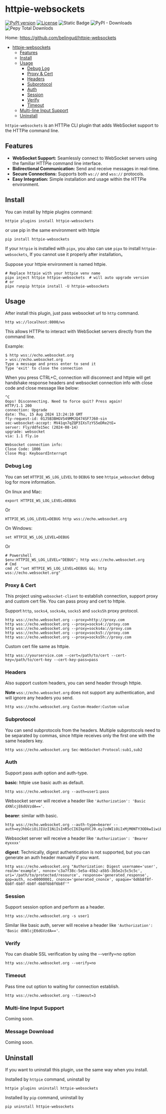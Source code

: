 # httpie-websockets

[![PyPI version](https://img.shields.io/pypi/v/httpie-websockets?style=for-the-badge)](https://pypi.org/project/httpie-websockets/) [![License](https://img.shields.io/github/license/belingud/httpie-websockets.svg?style=for-the-badge)](https://opensource.org/licenses/MIT) ![Static Badge](https://img.shields.io/badge/language-Python-%233572A5?style=for-the-badge) ![PyPI - Downloads](https://img.shields.io/pypi/dm/httpie-websockets?logo=python&style=for-the-badge) ![Pepy Total Downlods](https://img.shields.io/pepy/dt/httpie-websockets?style=for-the-badge&logo=python)

Home: https://github.com/belingud/httpie-websockets


<!-- TOC -->
* [httpie-websockets](#httpie-websockets)
  * [Features](#features)
  * [Install](#install)
  * [Usage](#usage)
    * [Debug Log](#debug-log)
    * [Proxy & Cert](#proxy--cert)
    * [Headers](#headers)
    * [Subprotocol](#subprotocol)
    * [Auth](#auth)
    * [Session](#session)
    * [Verify](#verify)
    * [Timeout](#timeout)
  * [Multi-line Input Support](#multi-line-input-support)
  * [Uninstall](#uninstall)
<!-- TOC -->

`httpie-websockets` is an HTTPie CLI plugin that adds WebSocket support to the HTTPie command line.

## Features

- **WebSocket Support:** Seamlessly connect to WebSocket servers using the familiar HTTPie command line interface.
- **Bidirectional Communication:** Send and receive messages in real-time.
- **Secure Connections:** Supports both `ws://` and `wss://` protocols.
- **Easy Integration:** Simple installation and usage within the HTTPie environment.

## Install

You can install by httpie plugins command:

```shell
httpie plugins install httpie-websockets
```

or use pip in the same environment with httpie

```shell
pip install httpie-websockets
```

If your `httpie` is installed with `pipx`, you also can use `pipx` to install `httpie-websockets`, If you cannot use it
properly after installation。

Suppose your httpie environment is named httpie.

```shell
# Replace httpie with your httpie venv name
pipx inject httpie httpie-websockets  # will auto upgrade version
# or
pipx runpip httpie install -U httpie-websockets
```

## Usage

After install this plugin, just pass websocket url to `http` command.

```shell
http ws://localhost:8000/ws
```

This allows HTTPie to interact with WebSocket servers directly from the command line.

Example:

```shell
$ http wss://echo.websocket.org
> wss://echo.websocket.org
Type a message and press enter to send it
Type 'exit' to close the connection

```

When you press CTRL+C, connection will disconnect and httpie will get handshake response headers
and websocket connection info with close code and close message like below:

```shell
^C
Oops! Disconnecting. Need to force quit? Press again!
HTTP/1.1 200 
connection: Upgrade
date: Thu, 15 Aug 2024 13:24:10 GMT
fly-request-id: 01J5B3BHGV549MMJQ474SF7J60-sin
sec-websocket-accept: MV41qn7qZQP3IXsTzYS5eDRe2tE=
server: Fly/ddfe15ec (2024-08-14)
upgrade: websocket
via: 1.1 fly.io

Websocket connection info:
Close Code: 1006
Close Msg: KeyboardInterrupt
```

### Debug Log

You can set `HTTPIE_WS_LOG_LEVEL` to `DEBUG` to see `httpie_websocket` debug log for more information.

On linux and Mac:

```shell
export HTTPIE_WS_LOG_LEVEL=DEBUG
```
Or

```shell
HTTPIE_WS_LOG_LEVEL=DEBUG http wss://echo.websocket.org
```

On Windows:

```shell
set HTTPIE_WS_LOG_LEVEL=DEBUG
```

Or

```shell
# Powershell
$env:HTTPIE_WS_LOG_LEVEL="DEBUG"; http wss://echo.websocket.org
# Cmd
cmd /C "set HTTPIE_WS_LOG_LEVEL=DEBUG &&; http wss://echo.websocket.org"
```

### Proxy & Cert

This project using `websocket-client` to establish connection, support proxy and custom cert file.
You can pass proxy and cert to httpie.

Support `http`, `socks4`, `socks4a`, `socks5` and `socks5h` proxy protocol.

```shell
http wss://echo.websocket.org --proxy=http://proxy.com
http wss://echo.websocket.org --proxy=socks4://proxy.com
http wss://echo.websocket.org --proxy=socks4a://proxy.com
http wss://echo.websocket.org --proxy=socks5://proxy.com
http wss://echo.websocket.org --proxy=socks5h://proxy.com
```

Custom cert file same as httpie.

```shell
http wss://yourservice.com --cert=/path/to/cert --cert-key=/path/to/cert-key --cert-key-pass=pass
```

### Headers

Also support custom headers, you can send header through httpie.

**Note** `wss://echo.websocket.org` does not support any authentication, and will ignore any headers you send.


```shell
http wss://echo.websocket.org Custom-Header:Custom-value
```

### Subprotocol

You can send subprotocols from the headers.
Multiple subprotocols need to be separated by commas, since httpie receives only the first one with the same headers key.

```shell
http wss://echo.websocket.org Sec-WebSocket-Protocol:sub1,sub2
```

### Auth

Support pass auth option and auth-type.

**basic**: httpie use basic auth as default.

```shell
http wss://echo.websocket.org --auth=user1:pass
```

Websocket server will receive a header like `'Authorization': 'Basic dXNlcjE6dGVzdA=='`.

**bearer**: similar with basic.

```shell
http wss://echo.websocket.org --auth-type=bearer --auth=eyJhbGciOiJIUzI1NiIsInR5cCI6IkpXVCJ9.eyJzdWIiOiIxMjM0NTY3ODkwIiwibmFtZSI6IkpvaG4gRG9lIiwiaWF0IjoxNTE2MjM5MDIyfQ.SflKxwRJSMeKKF2QT4fwpMeJf36POk6yJV_adQssw5c
```

Websocket server will receive a header like `'Authorization': 'Bearer eyxxxx'`

**digest**: Technically, digest authentication is not supported, but you can generate an auth
header manually if you want.

```shell
http wss://echo.websocket.org "Authorization: Digest username='user', realm='example', nonce='c3a7f38c-5e5a-45b2-a5b5-3b5e2c5c5c5c', uri='/path/to/protected/resource', response='generated_response', qop=auth, nc=00000001, cnonce='generated_cnonce', opaque='6d6b8f8f-6b8f-6b8f-6b8f-6b8f6b8f6b8f'"
```

### Session

Support session option and perform as a header.

```shell
http wss://echo.websocket.org -s user1
```

Similar like basic auth, server will receive a header like `'Authorization': 'Basic dXNlcjE6dGVzdA=='`.

### Verify

You can disable SSL verification by using the --verify=no option

```shell
http wss://echo.websocket.org --verify=no
```

### Timeout

Pass time out option to waiting for connection establish.

```shell
http wss://echo.websocket.org --timeout=3
```

### Multi-line Input Support

Coming soon.

### Message Download

Coming soon.

## Uninstall

If you want to uninstall this plugin, use the same way when you install.

Installed by `httpie` command, uninstall by

```shell
httpie plugins uninstall httpie-websockets
```

Installed by `pip` command, uninstall by

```shell
pip uninstall httpie-websockets
```

